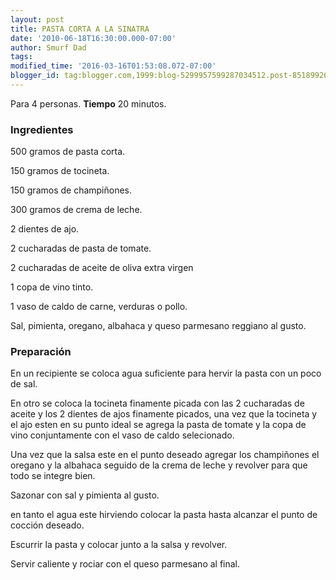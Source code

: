 ```yaml
---
layout: post
title: PASTA CORTA A LA SINATRA
date: '2010-06-18T16:30:00.000-07:00'
author: Smurf Dad
tags: 
modified_time: '2016-03-16T01:53:08.072-07:00'
blogger_id: tag:blogger.com,1999:blog-5299957599287034512.post-8518992627992933316
---
```


Para 4 personas.
<b>Tiempo</b> 20 minutos.

<h3>Ingredientes</h3>

500 gramos de pasta corta.

150 gramos de tocineta.

150 gramos de champiñones.

300 gramos de crema de leche.

2 dientes de ajo.

2 cucharadas de pasta de tomate.

2 cucharadas de aceite de oliva  extra virgen 

1 copa de vino tinto.

1 vaso de caldo de carne, verduras o pollo.

Sal, pimienta, oregano, albahaca y queso parmesano reggiano al gusto.

<h3>Preparación</h3>

En un recipiente se coloca agua suficiente para hervir la pasta con un poco de sal.

En otro se coloca la tocineta finamente picada con las 2 cucharadas de aceite y los 2 dientes de ajos finamente picados, una vez que la tocineta y el ajo esten en su punto ideal se agrega la pasta de tomate y la copa de vino conjuntamente con el vaso de caldo selecionado.

Una vez que la salsa este en el punto deseado agregar los champiñones el oregano y la albahaca seguido de la crema de leche y revolver para que todo se integre bien.

Sazonar con sal y pimienta al gusto.

en tanto el agua este hirviendo colocar la pasta hasta alcanzar el punto de cocción deseado.

Escurrir la pasta y colocar junto a la salsa y revolver.

Servir caliente y rociar con el queso parmesano al final.

